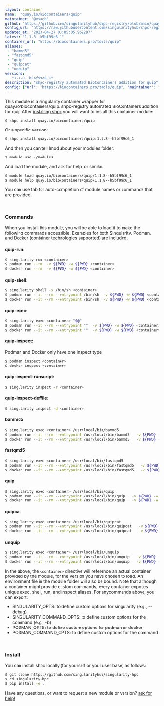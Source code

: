 ```yaml
---
layout: container
name:  "quay.io/biocontainers/quip"
maintainer: "@vsoch"
github: "https://github.com/singularityhub/shpc-registry/blob/main/quay.io/biocontainers/quip/container.yaml"
config_url: "https://raw.githubusercontent.com/singularityhub/shpc-registry/main/quay.io/biocontainers/quip/container.yaml"
updated_at: "2023-04-27 03:05:05.962297"
latest: "1.1.8--h5bf99c6_1"
container_url: "https://biocontainers.pro/tools/quip"
aliases:
 - "bammd5"
 - "fastqmd5"
 - "quip"
 - "quipcat"
 - "unquip"
versions:
 - "1.1.8--h5bf99c6_1"
description: "shpc-registry automated BioContainers addition for quip"
config: {"url": "https://biocontainers.pro/tools/quip", "maintainer": "@vsoch", "description": "shpc-registry automated BioContainers addition for quip", "latest": {"1.1.8--h5bf99c6_1": "sha256:436b89302f0fdf85caae06fd03a844b515022595155773e43aacaf7d85dcf14d"}, "tags": {"1.1.8--h5bf99c6_1": "sha256:436b89302f0fdf85caae06fd03a844b515022595155773e43aacaf7d85dcf14d"}, "docker": "quay.io/biocontainers/quip", "aliases": {"bammd5": "/usr/local/bin/bammd5", "fastqmd5": "/usr/local/bin/fastqmd5", "quip": "/usr/local/bin/quip", "quipcat": "/usr/local/bin/quipcat", "unquip": "/usr/local/bin/unquip"}}
---
```


This module is a singularity container wrapper for quay.io/biocontainers/quip.
shpc-registry automated BioContainers addition for quip
After [installing shpc](#install) you will want to install this container module:


```bash
$ shpc install quay.io/biocontainers/quip
```

Or a specific version:

```bash
$ shpc install quay.io/biocontainers/quip:1.1.8--h5bf99c6_1
```

And then you can tell lmod about your modules folder:

```bash
$ module use ./modules
```

And load the module, and ask for help, or similar.

```bash
$ module load quay.io/biocontainers/quip/1.1.8--h5bf99c6_1
$ module help quay.io/biocontainers/quip/1.1.8--h5bf99c6_1
```

You can use tab for auto-completion of module names or commands that are provided.

<br>

### Commands

When you install this module, you will be able to load it to make the following commands accessible.
Examples for both Singularity, Podman, and Docker (container technologies supported) are included.

#### quip-run:

```bash
$ singularity run <container>
$ podman run --rm  -v ${PWD} -w ${PWD} <container>
$ docker run --rm  -v ${PWD} -w ${PWD} <container>
```

#### quip-shell:

```bash
$ singularity shell -s /bin/sh <container>
$ podman run --it --rm --entrypoint /bin/sh  -v ${PWD} -w ${PWD} <container>
$ docker run --it --rm --entrypoint /bin/sh  -v ${PWD} -w ${PWD} <container>
```

#### quip-exec:

```bash
$ singularity exec <container> "$@"
$ podman run --it --rm --entrypoint ""  -v ${PWD} -w ${PWD} <container> "$@"
$ docker run --it --rm --entrypoint ""  -v ${PWD} -w ${PWD} <container> "$@"
```

#### quip-inspect:

Podman and Docker only have one inspect type.

```bash
$ podman inspect <container>
$ docker inspect <container>
```

#### quip-inspect-runscript:

```bash
$ singularity inspect -r <container>
```

#### quip-inspect-deffile:

```bash
$ singularity inspect -d <container>
```


#### bammd5

```bash
$ singularity exec <container> /usr/local/bin/bammd5
$ podman run --it --rm --entrypoint /usr/local/bin/bammd5   -v ${PWD} -w ${PWD} <container> -c " $@"
$ docker run --it --rm --entrypoint /usr/local/bin/bammd5   -v ${PWD} -w ${PWD} <container> -c " $@"
```


#### fastqmd5

```bash
$ singularity exec <container> /usr/local/bin/fastqmd5
$ podman run --it --rm --entrypoint /usr/local/bin/fastqmd5   -v ${PWD} -w ${PWD} <container> -c " $@"
$ docker run --it --rm --entrypoint /usr/local/bin/fastqmd5   -v ${PWD} -w ${PWD} <container> -c " $@"
```


#### quip

```bash
$ singularity exec <container> /usr/local/bin/quip
$ podman run --it --rm --entrypoint /usr/local/bin/quip   -v ${PWD} -w ${PWD} <container> -c " $@"
$ docker run --it --rm --entrypoint /usr/local/bin/quip   -v ${PWD} -w ${PWD} <container> -c " $@"
```


#### quipcat

```bash
$ singularity exec <container> /usr/local/bin/quipcat
$ podman run --it --rm --entrypoint /usr/local/bin/quipcat   -v ${PWD} -w ${PWD} <container> -c " $@"
$ docker run --it --rm --entrypoint /usr/local/bin/quipcat   -v ${PWD} -w ${PWD} <container> -c " $@"
```


#### unquip

```bash
$ singularity exec <container> /usr/local/bin/unquip
$ podman run --it --rm --entrypoint /usr/local/bin/unquip   -v ${PWD} -w ${PWD} <container> -c " $@"
$ docker run --it --rm --entrypoint /usr/local/bin/unquip   -v ${PWD} -w ${PWD} <container> -c " $@"
```



In the above, the `<container>` directive will reference an actual container provided
by the module, for the version you have chosen to load. An environment file in the
module folder will also be bound. Note that although a container
might provide custom commands, every container exposes unique exec, shell, run, and
inspect aliases. For anycommands above, you can export:

 - SINGULARITY_OPTS: to define custom options for singularity (e.g., --debug)
 - SINGULARITY_COMMAND_OPTS: to define custom options for the command (e.g., -b)
 - PODMAN_OPTS: to define custom options for podman or docker
 - PODMAN_COMMAND_OPTS: to define custom options for the command

<br>

### Install

You can install shpc locally (for yourself or your user base) as follows:

```bash
$ git clone https://github.com/singularityhub/singularity-hpc
$ cd singularity-hpc
$ pip install -e .
```

Have any questions, or want to request a new module or version? [ask for help!](https://github.com/singularityhub/singularity-hpc/issues)
